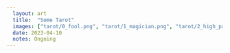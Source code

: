 ```yaml
---
  layout: art
  title:  "Some Tarot"
  images: ["tarot/0_fool.png", "tarot/1_magician.png", "tarot/2_high_preistess.png", "tarot/3_empress.png", "tarot/4_emperor.png", "tarot/dumptser.png"]
  date: 2023-04-10
  notes: Ongoing
---
```

